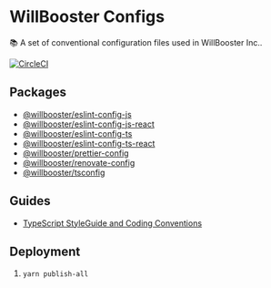 # WillBooster Configs

:books: A set of conventional configuration files used in WillBooster Inc..

[![CircleCI](https://circleci.com/gh/WillBooster/willbooster-configs.svg?style=svg&circle-token=21b4491b423050edf6c830f9195a70c0b7f95d5f)](https://circleci.com/gh/WillBooster/willbooster-configs)

## Packages

- [@willbooster/eslint-config-js](packages/eslint-config-js)
- [@willbooster/eslint-config-js-react](packages/eslint-config-js-react)
- [@willbooster/eslint-config-ts](packages/eslint-config-ts)
- [@willbooster/eslint-config-ts-react](packages/eslint-config-ts-react)
- [@willbooster/prettier-config](packages/prettier-config)
- [@willbooster/renovate-config](packages/renovate-config)
- [@willbooster/tsconfig](packages/tsconfig)

## Guides

- [TypeScript StyleGuide and Coding Conventions](https://basarat.gitbooks.io/typescript/content/docs/styleguide/styleguide.html)

## Deployment

1. `yarn publish-all`
